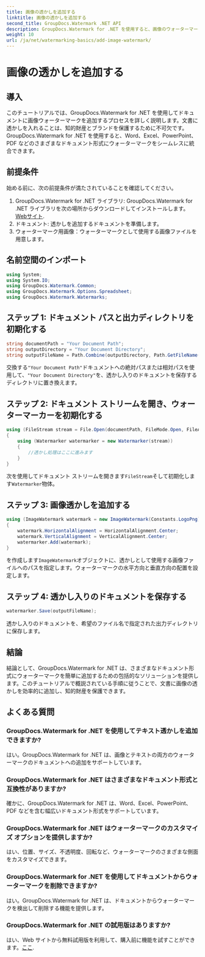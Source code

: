 ```yaml
---
title: 画像の透かしを追加する
linktitle: 画像の透かしを追加する
second_title: GroupDocs.Watermark .NET API
description: GroupDocs.Watermark for .NET を使用すると、画像のウォーターマークをドキュメントに簡単に追加できます。知的財産を簡単に保護します。
weight: 10
url: /ja/net/watermarking-basics/add-image-watermark/
---
```


# 画像の透かしを追加する

## 導入
このチュートリアルでは、GroupDocs.Watermark for .NET を使用してドキュメントに画像ウォーターマークを追加するプロセスを詳しく説明します。文書に透かしを入れることは、知的財産とブランドを保護するために不可欠です。 GroupDocs.Watermark for .NET を使用すると、Word、Excel、PowerPoint、PDF などのさまざまなドキュメント形式にウォーターマークをシームレスに統合できます。
## 前提条件
始める前に、次の前提条件が満たされていることを確認してください。
1.  GroupDocs.Watermark for .NET ライブラリ: GroupDocs.Watermark for .NET ライブラリを次の場所からダウンロードしてインストールします。[Webサイト](https://releases.groupdocs.com/Watermark/net/).
2. ドキュメント: 透かしを追加するドキュメントを準備します。
3. ウォーターマーク用画像：ウォーターマークとして使用する画像ファイルを用意します。

## 名前空間のインポート
```csharp
using System;
using System.IO;
using GroupDocs.Watermark.Common;
using GroupDocs.Watermark.Options.Spreadsheet;
using GroupDocs.Watermark.Watermarks;
```
## ステップ 1: ドキュメント パスと出力ディレクトリを初期化する
```csharp
string documentPath = "Your Document Path";
string outputDirectory = "Your Document Directory";
string outputFileName = Path.Combine(outputDirectory, Path.GetFileName(documentPath));
```
交換する`"Your Document Path"`ドキュメントへの絶対パスまたは相対パスを使用して、`"Your Document Directory"`を、透かし入りのドキュメントを保存するディレクトリに置き換えます。
## ステップ 2: ドキュメント ストリームを開き、ウォーターマーカーを初期化する
```csharp
using (FileStream stream = File.Open(documentPath, FileMode.Open, FileAccess.ReadWrite))
{
    using (Watermarker watermarker = new Watermarker(stream))
    {
        //透かし処理はここに進みます
    }
}
```
次を使用してドキュメント ストリームを開きます`FileStream`そして初期化します`Watermarker`物体。
## ステップ 3: 画像透かしを追加する
```csharp
using (ImageWatermark watermark = new ImageWatermark(Constants.LogoPng))
{
    watermark.HorizontalAlignment = HorizontalAlignment.Center;
    watermark.VerticalAlignment = VerticalAlignment.Center;
    watermarker.Add(watermark);
}
```
を作成します`ImageWatermark`オブジェクトに、透かしとして使用する画像ファイルへのパスを指定します。ウォーターマークの水平方向と垂直方向の配置を設定します。
## ステップ 4: 透かし入りのドキュメントを保存する
```csharp
watermarker.Save(outputFileName);
```
透かし入りのドキュメントを、希望のファイル名で指定された出力ディレクトリに保存します。

## 結論
結論として、GroupDocs.Watermark for .NET は、さまざまなドキュメント形式にウォーターマークを簡単に追加するための包括的なソリューションを提供します。このチュートリアルで概説されている手順に従うことで、文書に画像の透かしを効率的に追加し、知的財産を保護できます。
## よくある質問
### GroupDocs.Watermark for .NET を使用してテキスト透かしを追加できますか?
はい。GroupDocs.Watermark for .NET は、画像とテキストの両方のウォーターマークのドキュメントへの追加をサポートしています。
### GroupDocs.Watermark for .NET はさまざまなドキュメント形式と互換性がありますか?
確かに、GroupDocs.Watermark for .NET は、Word、Excel、PowerPoint、PDF などを含む幅広いドキュメント形式をサポートしています。
### GroupDocs.Watermark for .NET はウォーターマークのカスタマイズ オプションを提供しますか?
はい、位置、サイズ、不透明度、回転など、ウォーターマークのさまざまな側面をカスタマイズできます。
### GroupDocs.Watermark for .NET を使用してドキュメントからウォーターマークを削除できますか?
はい。GroupDocs.Watermark for .NET は、ドキュメントからウォーターマークを検出して削除する機能を提供します。
### GroupDocs.Watermark for .NET の試用版はありますか?
はい、Web サイトから無料試用版を利用して、購入前に機能を試すことができます。[ここ](https://releases.groupdocs.com/).